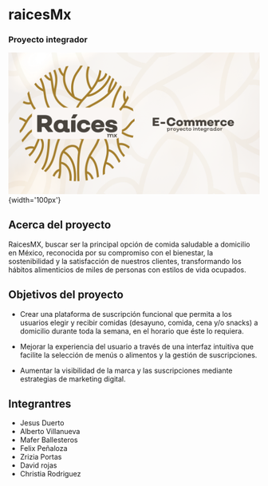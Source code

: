 # raicesMx
### Proyecto integrador

![](https://github.com/VillanuevaAqui/raicesMx/blob/main/Raices.png){width='100px'}


## Acerca del proyecto 

RaicesMX, buscar ser la principal opción de comida saludable a domicilio en México, reconocida por
su compromiso con el bienestar, la sostenibilidad y la satisfacción de nuestros clientes,
transformando los hábitos alimenticios de miles de personas con estilos de vida ocupados.

## Objetivos del proyecto

-  Crear una plataforma de suscripción funcional que permita a los usuarios
elegir y recibir comidas (desayuno, comida, cena y/o snacks) a domicilio
durante toda la semana, en el horario que éste lo requiera.

- Mejorar la experiencia del usuario a través de una interfaz intuitiva que facilite
la selección de menús o alimentos y la gestión de suscripciones.

- Aumentar la visibilidad de la marca y las suscripciones mediante estrategias
de marketing digital.

## Integrantres

- Jesus Duerto
- Alberto Villanueva
- Mafer Ballesteros
- Felix Peñaloza
- Zrizia Portas
- David rojas
- Christia Rodriguez 


